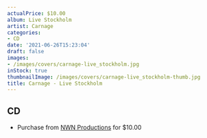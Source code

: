 ```yaml
---
actualPrice: $10.00
album: Live Stockholm
artist: Carnage
categories:
- CD
date: '2021-06-26T15:23:04'
draft: false
images:
- /images/covers/carnage-live_stockholm.jpg
inStock: true
thumbnailImage: /images/covers/carnage-live_stockholm-thumb.jpg
title: Carnage - Live Stockholm
---
```


## CD
* Purchase from [NWN Productions](http://shop.nwnprod.com/index.php?route=product/product&path=93&product_id=8218&sort=pd.name&order=ASC) for $10.00
